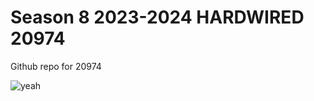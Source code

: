 # Season 8 2023-2024 HARDWIRED 20974
Github repo for 20974

![yeah](https://i1.sndcdn.com/artworks-CyTzk0PMsjHFfr7D-S8wWcw-t500x500.jpg)